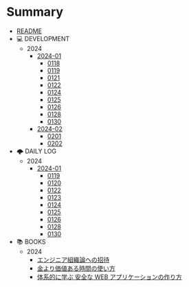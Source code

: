 # Summary

- [README](README.md)
- 💻 DEVELOPMENT
  - 2024
    - [2024-01](dev24/202401.md)
      - [0118](dev24/01/0118.md)
      - [0119](dev24/01/0119.md)
      - [0121](dev24/01/0121.md)
      - [0122](dev24/01/0122.md)
      - [0124](dev24/01/0124.md)
      - [0125](dev24/01/0125.md)
      - [0126](dev24/01/0126.md)
      - [0128](dev24/01/0128.md)
      - [0130](dev24/01/0130.md)
    - [2024-02](dev24/202402.md)
      - [0201](dev24/02/0201.md)
      - [0202](dev24/02/0202.md)
- 🌩 DAILY LOG
  - 2024
    - [2024-01](any24/202401.md)
      - [0119](any24/01/0119.md)
      - [0120](any24/01/0120.md)
      - [0122](any24/01/0122.md)
      - [0123](any24/01/0123.md)
      - [0124](any24/01/0124.md)
      - [0125](any24/01/0125.md)
      - [0126](any24/01/0126.md)
      - [0128](any24/01/0128.md)
      - [0130](any24/01/0130.md)
- 📚 BOOKS
  - 2024
    - [エンジニア組織論への招待](books/engineering_organization_theory.md)
    - [金より価値ある時間の使い方](books/how_to_live_on_24_hours_a_day.md)
    - [体系的に学ぶ 安全な WEB アプリケーションの作り方](books/learn_howto_create_web_applications_systematically.md)
